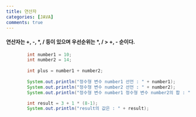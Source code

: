 ```yaml
---
title: 연산자
categories: [JAVA]
comments: true
---
```


#### 연산자는 +, -, *, / 등이 있으며 우선순위는 *, / > +, - 순이다.

```JAVA
        int number1 = 10;
		int number2 = 14;
		
		int plus = number1 + number2;
		
		System.out.println("정수형 변수 number1 선언 : " + number1);
		System.out.println("정수형 변수 number2 선언 : " + number2);
		System.out.println("정수형 변수 number1 정수형 변수 number2의 합 : " + plus);
```		
```JAVA
		int result = 3 + 1 * (8-1);
		System.out.println("result의 값은 : " + result);
```